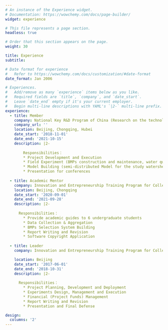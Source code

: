 ```yaml
---
# An instance of the Experience widget.
# Documentation: https://wowchemy.com/docs/page-builder/
widget: experience

# This file represents a page section.
headless: true

# Order that this section appears on the page.
weight: 30

title: Experience
subtitle:

# Date format for experience
#   Refer to https://wowchemy.com/docs/customization/#date-format
date_format: Jan 2006

# Experiences.
#   Add/remove as many `experience` items below as you like.
#   Required fields are `title`, `company`, and `date_start`.
#   Leave `date_end` empty if it's your current employer.
#   Begin multi-line descriptions with YAML's `|2-` multi-line prefix.
experience:
  - title: Member 
    company: National Key R&D Program of China (Research on the technology of Best Management Practices in Non-point Source Pollution in Three Gorges Reservoir Area (2017YFC0505303))
    company_url: ''
    location: Beijing, Chongqing, Hubei
    date_start: '2018-11-01'
    date_end: '2021-10-15'
    description: |2-
    
        Responsibilities：
        * Project Development and Execution
        * Field Experiment (BMPs construction and maintenance, water quality measurement), Data Collection (hydrologcial and Meteorological, et al.) and Analysis (Machine learning methods) 
        * Model Building (semi-distributed Model for the study watershed, Boosted Regression Tree model, NSGA-II, NSGA-III, MOEA/D, et al.)
        * Presentation for conferences 
        
  - title: Academic Mentor
    company: Innovation and Entrepreneurship Training Program for College Students (Application of Best Management Practices (BMPs) in a Typical Small Watershed in the Three Gorges Reservoir Area)
    location: Beijing, Chongqing
    date_start: '2020-09-01'
    date_end: '2021-09-28'
    description: |2-
      
      Responsibilities：
        * Provide academic guides to 6 undergraduate students
        * Data Collection & Aggregation
        * BMPs Selection System Building 
        * Report Writing and Revision
        * Software Copyright Application
    
  - title: Leader
    company: Innovation and Entrepreneurship Training Program for College Students (Research On Erosion Dynamics of Overland Flow Under Different Vegetation Spatial Patterns)

    location: Beijing 
    date_start: '2017-06-01'
    date_end: '2018-10-31'
    description: |2-
      
      Responsibilities：
        * Project Planning, Development and Deployment 
        * Experiments Design, Management and Execution 
        * Financial (Project Funds) Management
        * Report Writing and Revision
        * Presentation and Final Defense

design:
  columns: '2'
---
```

